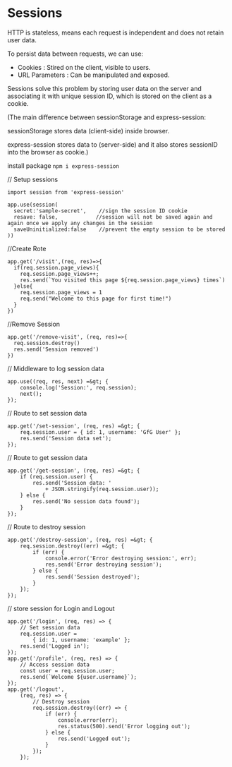 # Sessions

HTTP is stateless, means each request is independent and does not retain user data.

To persist data between requests, we can use:
- Cookies : Stired on the client, visible to users.
- URL Parameters : Can be manipulated and exposed.

Sessions solve this problem by storing user data on the server and associating it with unique session ID, which is stored on the client as a cookie.

(The main difference between sessionStorage and express-session:

sessionStorage stores data (client-side) inside browser.

express-session stores data to (server-side) and it also stores sessionID into the browser as cookie.)

install package `npm i express-session` 

// Setup sessions

    import session from 'express-session'
    
    app.use(session(
      secret:'sample-secret',    //sign the session ID cookie
      resave: false,            //session will not be saved again and again once we apply any changes in the session
      saveUninitialized:false    //prevent the empty session to be stored
    ))

//Create Rote

    app.get('/visit',(req, res)=>{
      if(req.session.page_views){
        req.session.page_views++;
        res.send(`You visited this page ${req.session.page_views} times`)
      }else{
        req.session.page_views = 1
        req.send("Welcome to this page for first time!")
      }
    })

//Remove Session

    app.get('/remove-visit', (req, res)=>{
      req.session.destroy()
      res.send('Session removed')
    })

// Middleware to log session data

    app.use((req, res, next) =&gt; {
        console.log('Session:', req.session);
        next();
    });

// Route to set session data

    app.get('/set-session', (req, res) =&gt; {
        req.session.user = { id: 1, username: 'GfG User' };
        res.send('Session data set');
    });

// Route to get session data

    app.get('/get-session', (req, res) =&gt; {
        if (req.session.user) {
            res.send('Session data: '
                + JSON.stringify(req.session.user));
        } else {
            res.send('No session data found');
        }
    });

// Route to destroy session

    app.get('/destroy-session', (req, res) =&gt; {
        req.session.destroy((err) =&gt; {
            if (err) {
                console.error('Error destroying session:', err);
                res.send('Error destroying session');
            } else {
                res.send('Session destroyed');
            }
        });
    });

// store session for Login and Logout 

    app.get('/login', (req, res) => {
        // Set session data
        req.session.user =
            { id: 1, username: 'example' };
        res.send('Logged in');
    });
    app.get('/profile', (req, res) => {
        // Access session data
        const user = req.session.user;
        res.send(`Welcome ${user.username}`);
    });
    app.get('/logout',
        (req, res) => {
            // Destroy session
            req.session.destroy((err) => {
                if (err) {
                    console.error(err);
                    res.status(500).send('Error logging out');
                } else {
                    res.send('Logged out');
                }
            });
        });
